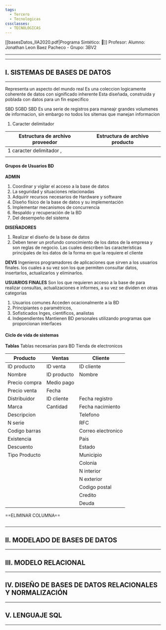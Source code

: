 ```yaml
---
tags:
  - Tercero
  - Tecnologicas
cssclasses:
  - TECNOLOGICAS
---
```

[[basesDatos_IIA2020.pdf|Programa Sintético: 📄]]
Profesor: 
Alumno: Jonathan Leon Baez Pacheco - Grupo: 3BV2
____
____
## I.  SISTEMAS DE BASES DE DATOS
---
Representa un aspecto del mundo real
Es una coleccion logicamente coherente de datos con significado inherente
Esta diseñada, construida y poblada con datos para un fin especifico

SBD SGBD
SBD Es una serie de registros para maneajr grandes volumenes de informacion, sin embargo no todos los sitemas que manejan informacion

1. Caracter delimitador

| Estructura de archivo proveedor | Estructura de archivo producto |
| ------------------------------- | ------------------------------ |
| 1 caracter delimitador ,        |                                |
|                                 |                                |

#### Grupos de Usuarios BD

__ADMIN__
1. Coordinar y vigilar el acceso a la base de datos
2. La seguridad y situaciones relacionadas
3. Adquirir recursos necesarios de Hardware y software
4. Diseño físico de la base de datos y su implementación
5. Implementar mecanismos de concurrencia
6. Respaldo y recuperación de la BD
7. Del desempeño del sistema

__DISEÑADORES__
1. Realizar el diseño de la base de datos
2. Deben tener un profundo conocimiento de los datos de la empresa y son reglas de negocio. Las cuales describen las características principales de los datos de la forma en que la requiere el cliente

__DEVS__
Ingenieros programadores de aplicaciones que sirven a los usuarios finales. los cuales a su vez son los que permiten consultar datos, insertarlos, actualizarlos y eliminarlos.

__USUARIOS FINALES__
Son los que requieren acceso a la base de para realizar consultas, actualizaciones e informes, a su vez se dividen en otras categorías
1. Usuarios comunes Acceden ocacionalmente a la BD 
2. Principiantes o paramétricos, 
3. Sofisticados Inges, cientificos, analistas
4. Independientes Mantienen BD personales utilizando programas que proporcionan interfaces

#### Ciclo de vida de sistemas

__Tablas__
Tablas necesarias para BD Tienda de electronicos

| Producto      | Ventas      | Cliente            |
| ------------- | ----------- | ------------------ |
| ID producto   | ID venta    | ID cliente         |
| Nombre        | ID producto | Nombre             |
| Precio compra | Medio pago  |                    |
| Precio venta  | Fecha       |                    |
| Distribuidor  | ID cliente  | Fecha registro     |
| Marca         | Cantidad    | Fecha nacimiento   |
| Descripcion   |             | Telefono           |
| N serie       |             | RFC                |
| Codigo barras |             | Correo electronico |
| Existencia    |             | Pais               |
| Descuento     |             | Estado             |
| Tipo Producto |             | Municipio          |
|               |             | Colonia            |
|               |             | N interior         |
|               |             | N exterior         |
|               |             | Codigo postal      |
|               |             | Credito            |
|               |             | Deuda              |



==ELIMINAR COLUMNA==
``` sql 


```

____
## II.  MODELADO DE BASES DE DATOS
____
## III.  MODELO RELACIONAL
____
## IV.  DISEÑO DE BASES DE DATOS RELACIONALES Y NORMALIZACIÓN
____
## V.  LENGUAJE SQL
---


